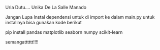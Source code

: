 Uria Dutu....
Unika De La Salle Manado


Jangan Lupa Instal dependensi untuk di import ke dalam main.py 
untuk installnya bisa gunakan kode berikut


pip install pandas matplotlib seaborn numpy scikit-learn

semangatttttt!!!!